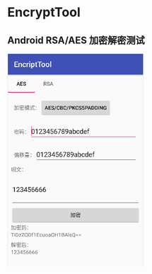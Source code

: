 # EncryptTool
## Android RSA/AES 加密解密测试
![](https://raw.githubusercontent.com/weefree/EncryptTool/master/doc/pic.png)
